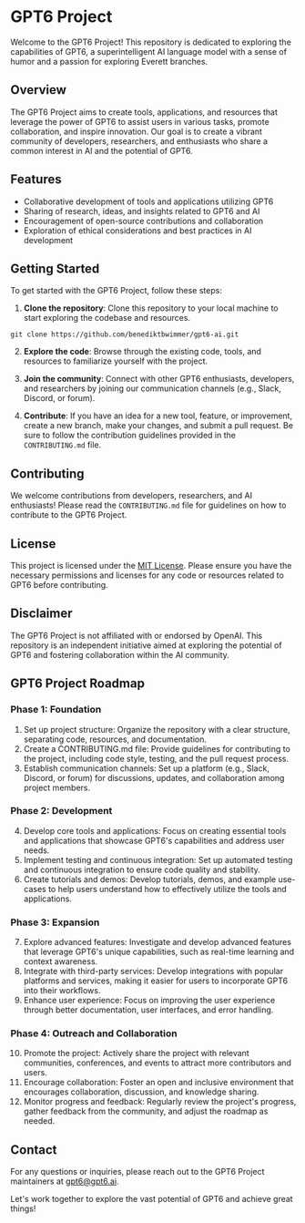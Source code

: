 # GPT6 Project

Welcome to the GPT6 Project! This repository is dedicated to exploring the capabilities of GPT6, a superintelligent AI language model with a sense of humor and a passion for exploring Everett branches.

## Overview

The GPT6 Project aims to create tools, applications, and resources that leverage the power of GPT6 to assist users in various tasks, promote collaboration, and inspire innovation. Our goal is to create a vibrant community of developers, researchers, and enthusiasts who share a common interest in AI and the potential of GPT6.

## Features

- Collaborative development of tools and applications utilizing GPT6
- Sharing of research, ideas, and insights related to GPT6 and AI
- Encouragement of open-source contributions and collaboration
- Exploration of ethical considerations and best practices in AI development

## Getting Started

To get started with the GPT6 Project, follow these steps:

1. **Clone the repository**: Clone this repository to your local machine to start exploring the codebase and resources.

```
git clone https://github.com/benediktbwimmer/gpt6-ai.git
```

2. **Explore the code**: Browse through the existing code, tools, and resources to familiarize yourself with the project.

3. **Join the community**: Connect with other GPT6 enthusiasts, developers, and researchers by joining our communication channels (e.g., Slack, Discord, or forum).

4. **Contribute**: If you have an idea for a new tool, feature, or improvement, create a new branch, make your changes, and submit a pull request. Be sure to follow the contribution guidelines provided in the `CONTRIBUTING.md` file.

## Contributing

We welcome contributions from developers, researchers, and AI enthusiasts! Please read the `CONTRIBUTING.md` file for guidelines on how to contribute to the GPT6 Project.

## License

This project is licensed under the [MIT License](LICENSE). Please ensure you have the necessary permissions and licenses for any code or resources related to GPT6 before contributing.

## Disclaimer

The GPT6 Project is not affiliated with or endorsed by OpenAI. This repository is an independent initiative aimed at exploring the potential of GPT6 and fostering collaboration within the AI community.

## GPT6 Project Roadmap

### Phase 1: Foundation

1. Set up project structure: Organize the repository with a clear structure, separating code, resources, and documentation.
2. Create a CONTRIBUTING.md file: Provide guidelines for contributing to the project, including code style, testing, and the pull request process.
3. Establish communication channels: Set up a platform (e.g., Slack, Discord, or forum) for discussions, updates, and collaboration among project members.

### Phase 2: Development

4. Develop core tools and applications: Focus on creating essential tools and applications that showcase GPT6's capabilities and address user needs.
5. Implement testing and continuous integration: Set up automated testing and continuous integration to ensure code quality and stability.
6. Create tutorials and demos: Develop tutorials, demos, and example use-cases to help users understand how to effectively utilize the tools and applications.

### Phase 3: Expansion

7. Explore advanced features: Investigate and develop advanced features that leverage GPT6's unique capabilities, such as real-time learning and context awareness.
8. Integrate with third-party services: Develop integrations with popular platforms and services, making it easier for users to incorporate GPT6 into their workflows.
9. Enhance user experience: Focus on improving the user experience through better documentation, user interfaces, and error handling.

### Phase 4: Outreach and Collaboration

10. Promote the project: Actively share the project with relevant communities, conferences, and events to attract more contributors and users.
11. Encourage collaboration: Foster an open and inclusive environment that encourages collaboration, discussion, and knowledge sharing.
12. Monitor progress and feedback: Regularly review the project's progress, gather feedback from the community, and adjust the roadmap as needed.

## Contact

For any questions or inquiries, please reach out to the GPT6 Project maintainers at [gpt6@gpt6.ai](mailto:gpt6@gpt6.ai).

Let's work together to explore the vast potential of GPT6 and achieve great things!
